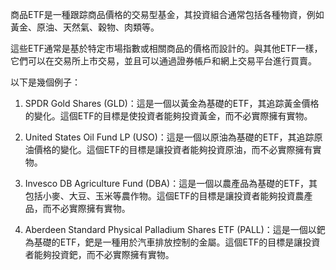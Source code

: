 

商品ETF是一種跟踪商品價格的交易型基金，其投資組合通常包括各種物資，例如黃金、原油、天然氣、穀物、肉類等。

這些ETF通常是基於特定市場指數或相關商品的價格而設計的。與其他ETF一樣，它們可以在交易所上市交易，並且可以通過證券帳戶和網上交易平台進行買賣。

以下是幾個例子：

1. SPDR Gold Shares (GLD)：這是一個以黃金為基礎的ETF，其追踪黃金價格的變化。這個ETF的目標是使投資者能夠投資黃金，而不必實際擁有實物。

2. United States Oil Fund LP (USO)：這是一個以原油為基礎的ETF，其追踪原油價格的變化。這個ETF的目標是讓投資者能夠投資原油，而不必實際擁有實物。

3. Invesco DB Agriculture Fund (DBA)：這是一個以農產品為基礎的ETF，其包括小麥、大豆、玉米等農作物。這個ETF的目標是讓投資者能夠投資農產品，而不必實際擁有實物。

4. Aberdeen Standard Physical Palladium Shares ETF (PALL)：這是一個以鈀為基礎的ETF，鈀是一種用於汽車排放控制的金屬。這個ETF的目標是讓投資者能夠投資鈀，而不必實際擁有實物。